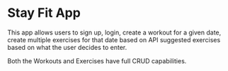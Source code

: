 # Stay Fit App

This app allows users to sign up, login, create a workout for a given date, create multiple exercises for that date based on API suggested exercises based on what the user decides to enter. 

Both the Workouts and Exercises have full CRUD capabilities. 

